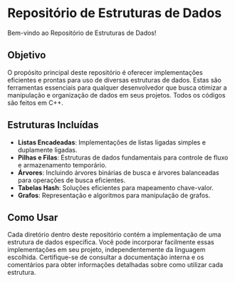 # Repositório de Estruturas de Dados

Bem-vindo ao Repositório de Estruturas de Dados! 

## Objetivo

O propósito principal deste repositório é oferecer implementações eficientes e prontas para uso de diversas estruturas de dados. Estas são ferramentas essenciais para qualquer desenvolvedor que busca otimizar a manipulação e organização de dados em seus projetos.
Todos os códigos são feitos em C++.

## Estruturas Incluídas

- **Listas Encadeadas**: Implementações de listas ligadas simples e duplamente ligadas.
- **Pilhas e Filas**: Estruturas de dados fundamentais para controle de fluxo e armazenamento temporário.
- **Árvores**: Incluindo árvores binárias de busca e árvores balanceadas para operações de busca eficientes.
- **Tabelas Hash**: Soluções eficientes para mapeamento chave-valor.
- **Grafos**: Representação e algoritmos para manipulação de grafos.

## Como Usar

Cada diretório dentro deste repositório contém a implementação de uma estrutura de dados específica. Você pode incorporar facilmente essas implementações em seu projeto, independentemente da linguagem escolhida. Certifique-se de consultar a documentação interna e os comentários para obter informações detalhadas sobre como utilizar cada estrutura.

